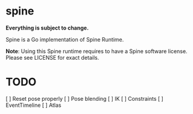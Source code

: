 # spine

**Everything is subject to change.**

Spine is a Go implementation of Spine Runtime.

**Note**: Using this Spine runtime requires to have a Spine software license. Please see LICENSE for exact details.

# TODO

[ ] Reset pose properly
[ ] Pose blending
[ ] IK
[ ] Constraints
[ ] EventTimeline
[ ] Atlas